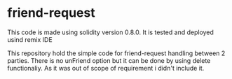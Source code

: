# friend-request

This code is made using solidity version 0.8.0. It is tested and deployed usind remix IDE

This repository hold the simple code for friend-request handling between 2 parties. There is no unFriend option but it can be done by using delete functionaliy. As it was out of scope of requirement i didn't include it.
